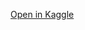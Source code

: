 [Open in Kaggle](https://www.kaggle.com/code/xavier1999chen/7410-mini-case-study-fraud-scenario-creation)

